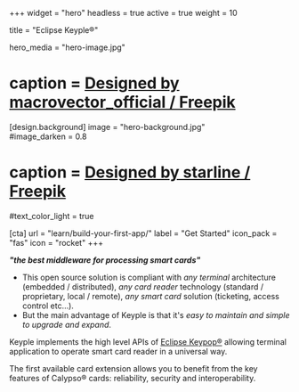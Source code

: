 +++
widget = "hero" 
headless = true
active = true 
weight = 10 

title = "Eclipse Keyple®"

hero_media = "hero-image.jpg"
# caption = <a href="http://www.freepik.com">Designed by macrovector_official / Freepik</a>

[design.background] 
  image = "hero-background.jpg"  
  #image_darken = 0.8 
  # caption = <a href="http://www.freepik.com">Designed by starline / Freepik</a>
  #text_color_light = true

[cta]
  url = "learn/build-your-first-app/"
  label = "Get Started"
  icon_pack = "fas"
  icon = "rocket"
+++

**_"the best middleware for processing smart cards"_**
- This open source solution is compliant with *any terminal* architecture (embedded / distributed), *any card reader* technology (standard / proprietary, local / remote), *any smart card* solution (ticketing, access control etc…).
- But the main advantage of Keyple is that it's *easy to maintain and simple to upgrade and expand*.

Keyple implements the high level APIs of [Eclipse Keypop®](https://keypop.org/) allowing terminal application to operate smart card reader in a universal way.

The first available card extension allows you to benefit from the key features of Calypso® cards: reliability, security and interoperability.
